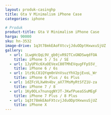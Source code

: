 ```yaml
---
layout: produk-casinghp
title: Gta V Minimalism iPhone Case
categories: iphone

# Produk
product-title: Gta V Minimalism iPhone Case
harga: 90000
sku: hn-3532
image-drive: 1q3t78mkEAoFXtcvjJduODptHxwxuSjUZ
gallery:
  - url: 1LwgHcQqL9V_gb0jvR92TCxGNDSwqdfOA
    title: iPhone 5 / 5s / SE
  - url: 1JyUPXc6XuOEVexC80TMhEVqugFFp55V_
    title: iPhone 6 / 6s
  - url: 1tz9LC81QYqm0nVnVsuzYhV2pjEvoL_Wr
    title: iPhone 6 Plus / 6s Plus
  - url: 1dZFcVLXwHn4bv_aX77MsMyRtSfZ1U-za
    title: iPhone 7 / 8
  - url: 1Ky0OLx7nunqgNYJT-JKwfPueaSSuMEgF
    title: iPhone 7 Plus / 8 Plus
  - url: 1q3t78mkEAoFXtcvjJduODptHxwxuSjUZ
    title: iPhone X
---
```

